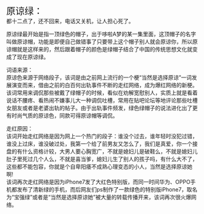 <span style='font-size:24px;'>原谅绿：</span><br>
都十二点了，还不回来，电话又关机，让人担心死了。<br>

原谅绿最开始是指一顶绿色的帽子，出于哆啦A梦的某一集里面，这顶帽子的名字叫做原谅帽，功能是即便自己做错事了只要带上这个帽子别人就会原谅你，所以原谅帽就是这样来的，然后跟着帽子的颜色是绿帽子结合了中国的传统思想文化就变成了现在原谅绿。

词语来源：<br>
  原谅色来源于网络段子，该词是由之前网上流行的一个梗“当然是选择原谅”一词发展演变而来，借由之前的白百何出轨事件不断的走红网络，成为爆红网络的新梗。该词常用来调侃那些被戴了绿帽子的时候，看似在劝解宽慰别人，实质上就是看着说话不腰疼、看热闹不嫌事儿大一种调侃吐槽，常用在贴吧论坛等地评论那些吐槽女朋友或者是老婆出轨的帖子。由于出轨事件频发，绿色绿帽子的说法进化出了更有时尚气质的原谅色，同款可得原谅帽等调侃。
 
走红原因：<br>
  该词开始走红网络是因为网上一个热门的段子：谁没个过去，谁年轻时没犯过错，谁没上过床，谁没破过处，我第一个给了前男友又怎么了，我们是真爱，你一个接盘的有什么资格计较，大男人要心胸宽广，不就是媳妇儿是破鞋么，不就是媳妇儿肚子里死过几个人么，不就是喜当爹，媳妇儿生了别人的孩子吗，有什么大不了，这些都不能包容，你就是个自卑阳痿不成熟心理变态的小人，当然是选择原谅她啊!<br>
该词再次走红网络是因为iPhone7发了大红色特别版，而同一时间华为、OPPO手机都发布了清新绿的手机，而后网友们ps制作了一款绿色的特别版iPhone7，取名为“宝强绿”或者是“当然是选择原谅她”被大量的转载传播开来，该词再次很火爆网络。
